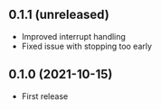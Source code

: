 ## 0.1.1 (unreleased)

- Improved interrupt handling
- Fixed issue with stopping too early

## 0.1.0 (2021-10-15)

- First release
